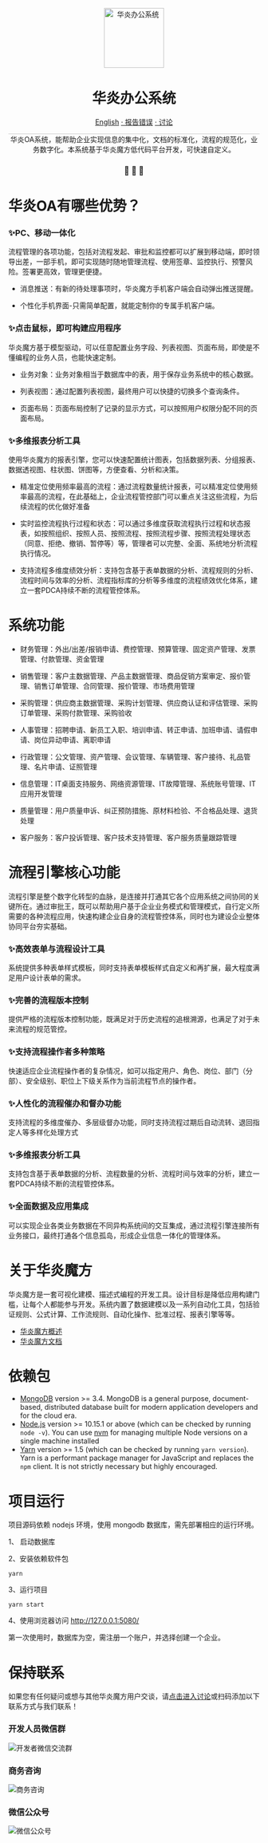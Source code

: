 
<p align="center">
  <a href="https://www.steedos.com/cn">
    <img alt="华炎办公系统" src="https://steedos.github.io/assets/logo.png" width="120" />
  </a>
</p>
<h1 align="center">
  华炎办公系统
</h1>

<p align="center">
<a href="https://github.com/steedos/steedos-project-oa/blob/master/README.md">English</a>
<a href="https://github.com/steedos/steedos-project-oa/issues/"> · 报告错误</a>
<a href="https://github.com/steedos/steedos-project-oa/discussions"> · 讨论</a>
</p>

<p align="center" style="border-top: solid 1px #cccccc">
  华炎OA系统，能帮助企业实现信息的集中化，文档的标准化，流程的规范化，业务数字化。本系统基于华炎魔方低代码平台开发，可快速自定义。
</p>

<h3 align="center">
 🤖 🎨 🚀
</h3>

# 华炎OA有哪些优势？

### ✨PC、移动一体化

流程管理的各项功能，包括对流程发起、审批和监控都可以扩展到移动端，即时领导出差，一部手机，即可实现随时随地管理流程、使用签章、监控执行、预警风险。签署更高效，管理更便捷。

- 消息推送：有新的待处理事项时，华炎魔方手机客户端会自动弹出推送提醒。

- 个性化手机界面-只需简单配置，就能定制你的专属手机客户端。

### ✨点击鼠标，即可构建应用程序

华炎魔方基于模型驱动，可以任意配置业务字段、列表视图、页面布局，即使是不懂编程的业务人员，也能快速定制。

- 业务对象：业务对象相当于数据库中的表，用于保存业务系统中的核心数据。

- 列表视图：通过配置列表视图，最终用户可以快捷的切换多个查询条件。

- 页面布局：页面布局控制了记录的显示方式，可以按照用户权限分配不同的页面布局。

### ✨多维报表分析工具

使用华炎魔方的报表引擎，您可以快速配置统计图表，包括数据列表、分组报表、数据透视图、柱状图、饼图等，方便查看、分析和决策。

- 精准定位使用频率最高的流程：通过流程数量统计报表，可以精准定位使用频率最高的流程，在此基础上，企业流程管控部门可以重点关注这些流程，为后续流程的优化做好准备

- 实时监控流程执行过程和状态：可以通过多维度获取流程执行过程和状态报表，如按照组织、按照人员、按照流程、按照流程步骤、按照流程处理状态（同意、拒绝、撤销、暂停等）等，管理者可以完整、全面、系统地分析流程执行情况。

- 支持流程多维度绩效分析：支持包含基于表单数据的分析、流程规则的分析、流程时间与效率的分析、流程指标库的分析等多维度的流程绩效优化体系，建立一套PDCA持续不断的流程管控体系。

# 系统功能

- 财务管理：外出/出差/报销申请、费控管理、预算管理、固定资产管理、发票管理、付款管理、资金管理

- 销售管理：客户主数据管理、产品主数据管理、商品促销方案审定、报价管理、销售订单管理、合同管理、报价管理、市场费用管理

- 采购管理：供应商主数据管理、采购计划管理、供应商认证和评估管理、采购订单管理、采购付款管理、采购验收

- 人事管理：招聘申请、新员工入职、培训申请、转正申请、加班申请、请假申请、岗位异动申请、离职申请

- 行政管理：公文管理、资产管理、会议管理、车辆管理、客户接待、礼品管理、名片申请、证照管理

- 信息管理：IT桌面支持服务、网络资源管理、IT故障管理、系统账号管理、IT应用开发管理

- 质量管理：用户质量申诉、纠正预防措施、原材料检验、不合格品处理、退货处理

- 客户服务：客户投诉管理、客户技术支持管理、客户服务质量跟踪管理

# 流程引擎核心功能

流程引擎是整个数字化转型的血脉，是连接并打通其它各个应用系统之间协同的关键所在。通过审批王，既可以帮助用户基于企业业务模式和管理模式，自行定义所需要的各种流程应用，快速构建企业自身的流程管控体系，同时也为建设企业整体协同平台夯实基础。

### ✨高效表单与流程设计工具

系统提供多种表单样式模板，同时支持表单模板样式自定义和再扩展，最大程度满足用户设计表单的需求。

### ✨完善的流程版本控制

提供严格的流程版本控制功能，既满足对于历史流程的追根溯源，也满足了对于未来流程的规范管控。

### ✨支持流程操作者多种策略

快速适应企业流程操作者的复杂情况，如可以指定用户、角色、岗位、部门（分部）、安全级别、职位上下级关系作为当前流程节点的操作者。

### ✨人性化的流程催办和督办功能

支持流程的多维度催办、多层级督办功能，同时支持流程过期后自动流转、退回指定人等多样化处理方式

### ✨多维报表分析工具

支持包含基于表单数据的分析、流程数量的分析、流程时间与效率的分析，建立一套PDCA持续不断的流程管控体系。

### ✨全面数据及应用集成

可以实现企业各类业务数据在不同异构系统间的交互集成，通过流程引擎连接所有业务接口，最终打通各个信息孤岛，形成企业信息一体化的管理体系。

# 关于华炎魔方

华炎魔方是一套可视化建模、描述式编程的开发工具。设计目标是降低应用构建门槛，让每个人都能参与开发。系统内置了数据建模以及一系列自动化工具，包括验证规则、公式计算、工作流规则、自动化操作、批准过程、报表引擎等等。

- [华炎魔方概述](https://www-steedos-com.oss-accelerate.aliyuncs.com/videos/steedos/steedos-open-source.mp4)
- [华炎魔方文档](https://www.steedos.com/help/)

# 依赖包

- [MongoDB](https://www.mongodb.com/try/download/) version >= 3.4. MongoDB is a general purpose, document-based, distributed database built for modern application developers and for the cloud era.
- [Node.js](https://nodejs.org/en/download/) version >= 10.15.1 or above (which can be checked by running `node -v`). You can use [nvm](https://github.com/nvm-sh/nvm) for managing multiple Node versions on a single machine installed
- [Yarn](https://yarnpkg.com/en/) version >= 1.5 (which can be checked by running `yarn version`). Yarn is a performant package manager for JavaScript and replaces the `npm` client. It is not strictly necessary but highly encouraged.

# 项目运行

项目源码依赖 nodejs 环境，使用 mongodb 数据库，需先部署相应的运行环境。

1、 启动数据库

2、安装依赖软件包

```shell
yarn
```

3、运行项目

```shell
yarn start
```

4、使用浏览器访问 http://127.0.0.1:5080/

第一次使用时，数据库为空，需注册一个账户，并选择创建一个企业。

# 保持联系

如果您有任何疑问或想与其他华炎魔方用户交谈，请[点击进入讨论](https://github.com/steedos/steedos-platform/discussions)或扫码添加以下联系方式与我们联系！

### 开发人员微信群

 ![开发者微信交流群](https://steedos.github.io/assets/github/platform/cn/QR_wechat_developers.jpg)

### 商务咨询

![商务咨询](https://steedos.github.io/assets/github/platform/cn/business_consulting.jpg)

### 微信公众号

![微信公众号](https://steedos.github.io/assets/github/platform/cn/public_number.jpg)
 